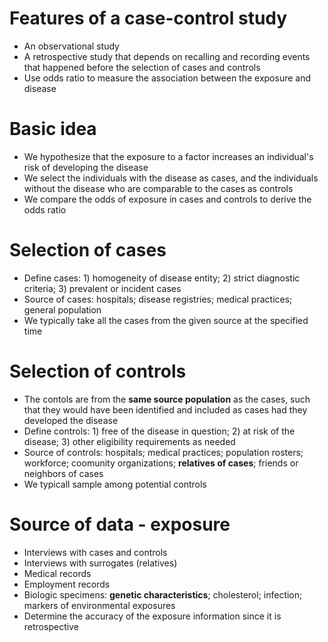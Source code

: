 # Features of a case-control study
- An observational study
- A retrospective study that depends on recalling and recording events that happened before the selection of cases and controls
- Use odds ratio to measure the association between the exposure and disease

# Basic idea
- We hypothesize that the exposure to a factor increases an individual's risk of developing the disease
- We select the individuals with the disease as cases, and the individuals without the disease who are comparable to the cases as controls
- We compare the odds of exposure in cases and controls to derive the odds ratio

# Selection of cases
- Define cases: 1) homogeneity of disease entity; 2) strict diagnostic criteria; 3) prevalent or incident cases
- Source of cases: hospitals; disease registries; medical practices; general population
- We typically take all the cases from the given source at the specified time

# Selection of controls
- The contols are from the **same source population** as the cases, such that they would have been identified and included as cases had they developed the disease
- Define controls: 1) free of the disease in question; 2) at risk of the disease; 3) other eligibility requirements as needed
- Source of controls: hospitals; medical practices; population rosters; workforce; coomunity organizations; **relatives of cases**; friends or neighbors of cases
- We typicall sample among potential controls

# Source of data - exposure
- Interviews with cases and controls
- Interviews with surrogates (relatives)
- Medical records
- Employment records
- Biologic specimens: **genetic characteristics**; cholesterol; infection; markers of environmental exposures
- Determine the accuracy of the exposure information since it is retrospective

